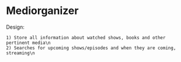 # Mediorganizer

Design:

    1) Store all information about watched shows, books and other pertinent media\n
    2) Searches for upcoming shows/episodes and when they are coming, streaming\n